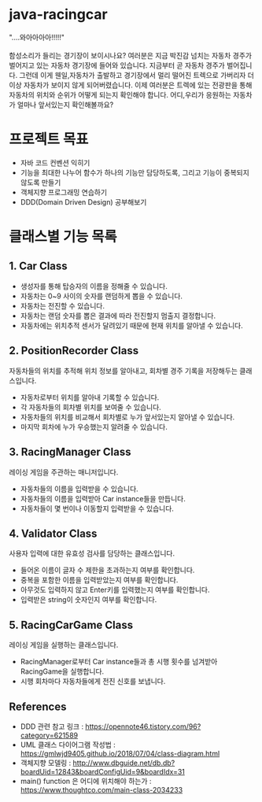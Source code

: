 # java-racingcar
"....와아아아아!!!!!"<br><br>함성소리가 들리는 경기장이 보이시나요? 여러분은 지금 박진감 넘치는 자동차 경주가 벌어지고
있는 자동차 경기장에 들어와 있습니다. 지금부터 곧 자동차 경주가 벌어집니다. 그런데 이게 웬일,자동차가 출발하고
경기장에서 멀리 떨어진 트렉으로 가버리자 더이상 자동차가 보이지 않게 되어버렸습니다. 이제 여러분은 트렉에 있는 전광판을
통해 자동차의 위치와 순위가 어떻게 되는지 확인해야 합니다. 어디,우리가 응원하는 자동차가 얼마나 앞서있는지 확인해볼까요?

# 프로젝트 목표
- 자바 코드 컨벤션 익히기
- 기능을 최대한 나누어 함수가 하나의 기능만 담당하도록, 그리고 기능이 중복되지 않도록 만들기
- 객체지향 프로그래밍 연습하기
- DDD(Domain Driven Design) 공부해보기

# 클래스별 기능 목록
## 1. Car Class
- 생성자를 통해 탑승자의 이름을 정해줄 수 있습니다.
- 자동차는 0~9 사이의 숫자를 랜덤하게 뽑을 수 있습니다.
- 자동차는 전진할 수 있습니다.
- 자동차는 랜덤 숫자를 뽑은 결과에 따라 전진할지 멈출지 결정합니다.
- 자동차에는 위치추적 센서가 달려있기 때문에 현재 위치를 알아낼 수 있습니다.

## 2. PositionRecorder Class
자동차들의 위치를 추적해 위치 정보를 알아내고, 회차별 경주 기록을 저장해두는 클래스입니다.
- 자동차로부터 위치를 알아내 기록할 수 있습니다.
- 각 자동차들의 회차별 위치를 보여줄 수 있습니다.
- 자동차들의 위치를 비교해서 회차별로 누가 앞서있는지 알아낼 수 있습니다.
- 마지막 회차에 누가 우승했는지 알려줄 수 있습니다.

## 3. RacingManager Class
레이싱 게임을 주관하는 매니저입니다.
- 자동차들의 이름을 입력받을 수 있습니다.
- 자동차들의 이름을 입력받아 Car instance들을 만듭니다.
- 자동차들이 몇 번이나 이동할지 입력받을 수 있습니다.

## 4. Validator Class
사용자 입력에 대한 유효성 검사를 담당하는 클래스입니다.
- 들어온 이름이 글자 수 제한을 초과하는지 여부를 확인합니다.
- 중복을 포함한 이름을 입력받았는지 여부를 확인합니다.
- 아무것도 입력하지 않고 Enter키를 입력했는지 여부를 확인합니다.
- 입력받은 string이 숫자인지 여부를 확인합니다.

## 5. RacingCarGame Class
레이싱 게임을 실행하는 클래스입니다.
- RacingManager로부터 Car instance들과 총 시행 횟수를 넘겨받아 RacingGame을 실행합니다.
- 시행 회차마다 자동차들에게 전진 신호를 보냅니다.

## References
- DDD 관련 참고 링크 : https://opennote46.tistory.com/96?category=621589
- UML 클래스 다이어그램 작성법 : https://gmlwjd9405.github.io/2018/07/04/class-diagram.html
- 객체지향 모델링 : http://www.dbguide.net/db.db?boardUid=12843&boardConfigUid=9&boardIdx=31
- main() function 은 어디에 위치해야 하는가 : https://www.thoughtco.com/main-class-2034233
